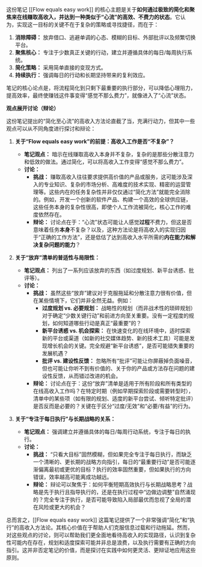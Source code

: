 这份笔记 [[Flow equals easy work]] 的核心主题是关于**如何通过极致的简化和聚焦来在线赚取高收入，并达到一种类似于“心流”的高效、不费力的状态**。它认为，实现这一目标的关键不在于复杂的策略或寻找捷径，而在于：

1.  **消除障碍：** 放弃借口、逃避单调的心态、模糊的目标、外部批评以及频繁切换平台。
2.  **聚焦核心：** 专注于少数真正关键的行动，建立并遵循具体的每日/每周执行系统。
3.  **简化策略：** 采用简单直接的变现方式。
4.  **持续执行：** 强调每日的行动和长期坚持带来的复利效应。

笔记的核心论点是，将流程简化到只剩下最重要的执行部分，可以降低心理阻力，提高效率，最终使赚钱这件事变得“感觉不那么费力”，就像进入了“心流”状态。

**观点展开讨论（辩论）**

这份笔记提出的“简化至心流”的高收入方法论直截了当，充满行动力，但其中一些观点可以从不同角度进行探讨和辩论：

1.  **关于“Flow equals easy work”的前提：高收入工作是否“不复杂”？**
    *   **笔记观点：** 暗示在线赚取高收入本身并不复杂，复杂的是那些分散注意力和低效的做法。通过简化，可以将高收入工作变得“感觉不那么费力”。
    *   **讨论：**
        *   **挑战：** 赚取高收入往往要求提供高价值的产品或服务，这可能涉及深入的专业知识、复杂的市场分析、高难度的技术实现、精密的运营管理等。这些内在的任务复杂性并非仅仅通过“简化方法”就能完全消除的。例如，开发一个创新的软件产品、构建一个高效的全球供应链，这些任务本身的复杂性很高，即使个人工作流被简化，核心工作的难度依然存在。
        *   **辩论：** 讨论点在于：“心流”状态可能让人感觉**过程**不费力，但这是否意味着任务**本身**不复杂？以及，这种方法论是将高收入的实现归因于“正确的工作方法”，还是低估了达到高收入水平所需的**内在能力和解决复杂问题的能力**？

2.  **关于“放弃”清单的普适性与局限性：**
    *   **笔记观点：** 列出了一系列应该放弃的东西（如过度规划、新平台诱惑、批评等）。
    *   **讨论：**
        *   **挑战：** 虽然这些“放弃”建议对于克服拖延和分散注意力很有价值，但在某些情境下，它们并非全然无益。例如：
            *   **过度规划 vs. 必要规划：** 战略性的规划（而非战术性的琐碎规划）对于确定“少数关键行动”和前进方向至关重要。没有一定程度的规划，如何知道哪些行动是真正“最重要”的？
            *   **新平台诱惑 vs. 机会探索：** 在快速变化的在线环境中，适时探索新的平台或渠道（如新的社交媒体趋势、新的技术工具）可能是发现增长机会的关键。完全规避“新平台诱惑”，是否可能错失重要的发展机遇？
            *   **批评 vs. 建设性反馈：** 忽略所有“批评”可能让你屏蔽掉负面噪音，但也可能让你听不到有价值的、关于你的产品或方法存在问题的建设性反馈，从而错过改进的机会。
        *   **辩论：** 讨论点在于：这份“放弃”清单是适用于所有阶段和所有类型的在线高收入工作吗？在特定时期（例如早期探索阶段或需要转型时），清单中的某些项（如有限的规划、适度的新平台尝试、倾听特定批评）是否反而是必要的？关键在于区分“过度/无效”和“必要/有益”的行为。

3.  **关于“专注于每日执行”与长期战略的关系：**
    *   **笔记观点：** 强调建立并遵循具体的每日/每周行动系统，专注于每日的执行。
    *   **讨论：**
        *   **挑战：** “只看大目标”固然模糊，但如果完全专注于每日执行，而缺乏一个清晰的、更长期的战略方向指引，每日的“最重要行动”是否可能逐渐偏离最初或更优的目标？执行的效率固然重要，但如果执行的方向错误，效率越高可能离成功越远。
        *   **辩论：** 辩论可以聚焦于：如何平衡短期高效执行与长期战略思考？战略是先于执行且指导执行的，还是在执行过程中“边做边调整”自然涌现的？完全专注于执行，是否可能导致陷入局部最优而忽视了全局的潜在风险或更大的机会？

总而言之，[[Flow equals easy work]] 这篇笔记提供了一个非常强调“简化”和“执行”的高收入方法论。其核心价值在于帮助人们克服信息过载和行动拖延。然而，对这些观点的讨论，则可以帮助我们更全面地看待高收入的实现路径，认识到复杂性可能内在存在，规划和适度探索可能并非总是浪费，以及执行需要有正确的方向指引。这并非否定笔记的价值，而是探讨在实践中如何更灵活、更辩证地应用这些原则。